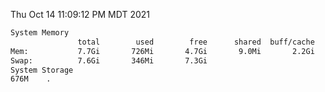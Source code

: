 Thu Oct 14 11:09:12 PM MDT 2021
```bash
System Memory
               total        used        free      shared  buff/cache   available
Mem:           7.7Gi       726Mi       4.7Gi       9.0Mi       2.2Gi       6.6Gi
Swap:          7.6Gi       346Mi       7.3Gi
System Storage
676M	.
```
```bash
